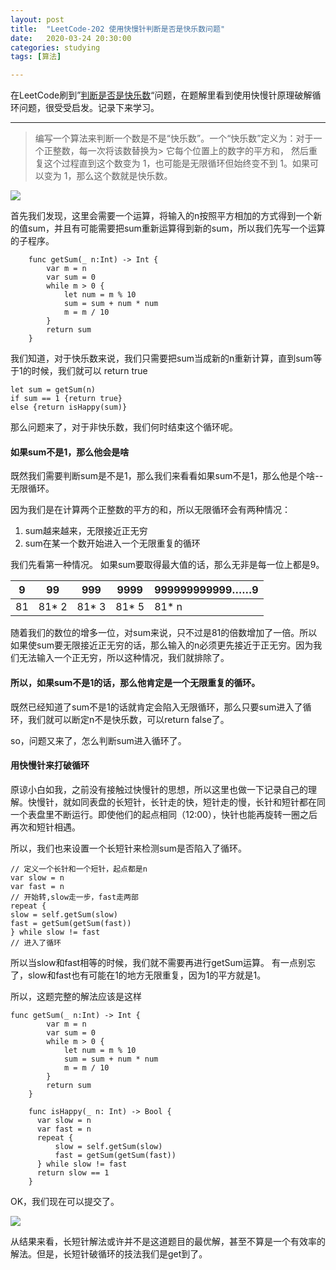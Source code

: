 ```yaml
---
layout: post
title:  "LeetCode-202 使用快慢针判断是否是快乐数问题"
date:   2020-03-24 20:30:00
categories: studying
tags: [算法]

---
```


在LeetCode刷到”[判断是否是快乐数](https://leetcode-cn.com/problems/happy-number)“问题，在题解里看到使用快慢针原理破解循环问题，很受受启发。记录下来学习。

-------

> 编写一个算法来判断一个数是不是“快乐数”。一个“快乐数”定义为：对于一个正整数，每一次将该数替换为> 它每个位置上的数字的平方和，
然后重复这个过程直到这个数变为 1，也可能是无限循环但始终变不到 1。如果可以变为 1，那么这个数就是快乐数。

![](https://tva1.sinaimg.cn/large/00831rSTly1gdddwxrqoxj30qy090gm6.jpg?)


首先我们发现，这里会需要一个运算，将输入的n按照平方相加的方式得到一个新的值sum，并且有可能需要把sum重新运算得到新的sum，所以我们先写一个运算的子程序。

```
    func getSum(_ n:Int) -> Int {
        var m = n
        var sum = 0
        while m > 0 {
            let num = m % 10
            sum = sum + num * num
            m = m / 10
        }
        return sum
    }    
```


我们知道，对于快乐数来说，我们只需要把sum当成新的n重新计算，直到sum等于1的时候，我们就可以 return true

```
let sum = getSum(n)
if sum == 1 {return true} 
else {return isHappy(sum)}
```
那么问题来了，对于非快乐数，我们何时结束这个循环呢。

#### 如果sum不是1，那么他会是啥

既然我们需要判断sum是不是1，那么我们来看看如果sum不是1，那么他是个啥--无限循环。

因为我们是在计算两个正整数的平方的和，所以无限循环会有两种情况：
1. sum越来越来，无限接近正无穷
2. sum在某一个数开始进入一个无限重复的循环

我们先看第一种情况。
如果sum要取得最大值的话，那么无非是每一位上都是9。


| 9 | 99 | 999 | 9999 | 999999999999……9 |
| --- | --- | --- | --- | --- |
| 81  | 81* 2 |  81* 3  | 81* 5 | 81* n |

随着我们的数位的增多一位，对sum来说，只不过是81的倍数增加了一倍。所以如果使sum要无限接近正无穷的话，那么输入的n必须更先接近于正无穷。因为我们无法输入一个正无穷，所以这种情况，我们就排除了。

#### 所以，如果sum不是1的话，那么他肯定是一个无限重复的循环。

既然已经知道了sum不是1的话就肯定会陷入无限循环，那么只要sum进入了循环，我们就可以断定n不是快乐数，可以return false了。

so，问题又来了，怎么判断sum进入循环了。

#### 用快慢针来打破循环

原谅小白如我，之前没有接触过快慢针的思想，所以这里也做一下记录自己的理解。快慢针，就如同表盘的长短针，长针走的快，短针走的慢，长针和短针都在同一个表盘里不断运行。即使他们的起点相同（12:00），快针也能再旋转一圈之后再次和短针相遇。

所以，我们也来设置一个长短针来检测sum是否陷入了循环。

```
// 定义一个长针和一个短针，起点都是n
var slow = n
var fast = n
// 开始转,slow走一步，fast走两部
repeat {
slow = self.getSum(slow)
fast = getSum(getSum(fast))
} while slow != fast
// 进入了循环
```
所以当slow和fast相等的时候，我们就不需要再进行getSum运算。
有一点别忘了，slow和fast也有可能在1的地方无限重复，因为1的平方就是1。

所以，这题完整的解法应该是这样

```   
func getSum(_ n:Int) -> Int {
        var m = n
        var sum = 0
        while m > 0 {
            let num = m % 10
            sum = sum + num * num
            m = m / 10
        }
        return sum
    }
    
    func isHappy(_ n: Int) -> Bool {
      var slow = n
      var fast = n
      repeat {
          slow = self.getSum(slow)
          fast = getSum(getSum(fast))
      } while slow != fast
      return slow == 1
    }
```
OK，我们现在可以提交了。

![](https://tva1.sinaimg.cn/large/00831rSTly1gddhco2n7kj30q206ajs6.jpg)

从结果来看，长短针解法或许并不是这道题目的最优解，甚至不算是一个有效率的解法。但是，长短针破循环的技法我们是get到了。

